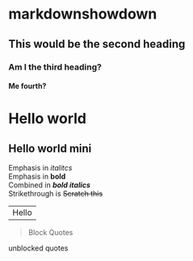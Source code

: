 # markdownshowdown
## This would be the second heading
### Am I the third heading?
#### Me fourth?
Hello world
===========
Hello world mini
-----------------
Emphasis in *italitcs*  
Emphasis in **bold**  
Combined in **_bold italics_**  
Strikethrough is ~~Scratch this~~  

<table>
  <tr>
    <td>Hello</td>
  </tr>
  <table>
    
>Block Quotes


unblocked
quotes
